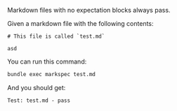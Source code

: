 Markdown files with no expectation blocks always pass.

Given a markdown file with the following contents:

```text file:test.md
# This file is called `test.md`

asd
```

You can run this command:

```bash command
bundle exec markspec test.md
```

And you should get:

```text expected stdout
Test: test.md - pass
```

